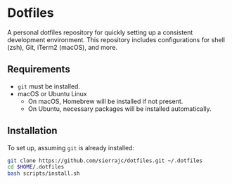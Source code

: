 # Dotfiles

A personal dotfiles repository for quickly setting up a consistent development environment. This repository includes configurations for shell (zsh), Git, iTerm2 (macOS), and more.

## Requirements

- `git` must be installed.
- macOS or Ubuntu Linux
  - On macOS, Homebrew will be installed if not present.
  - On Ubuntu, necessary packages will be installed automatically.

## Installation

To set up, assuming `git` is already installed:

```bash
git clone https://github.com/sierrajc/dotfiles.git ~/.dotfiles
cd $HOME/.dotfiles
bash scripts/install.sh
```

